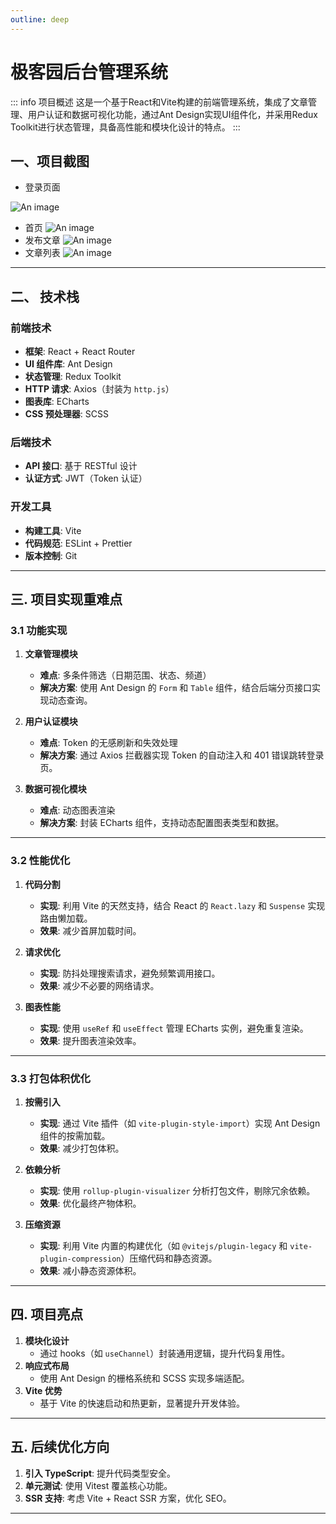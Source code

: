 ```yaml
---
outline: deep
---
```


# 极客园后台管理系统

::: info 项目概述
这是一个基于React和Vite构建的前端管理系统，集成了文章管理、用户认证和数据可视化功能，通过Ant Design实现UI组件化，并采用Redux Toolkit进行状态管理，具备高性能和模块化设计的特点。
:::

## 一、项目截图

- 登录页面

![An image](/item/jky-1.png)
- 首页
![An image](/item/jky-2.png)
- 发布文章
![An image](/item/jky-3.png)
- 文章列表
![An image](/item/jky-4.png)

---
## 二、 技术栈
### 前端技术
- **框架**: React + React Router
- **UI 组件库**: Ant Design
- **状态管理**: Redux Toolkit
- **HTTP 请求**: Axios（封装为 `http.js`）
- **图表库**: ECharts
- **CSS 预处理器**: SCSS

### 后端技术
- **API 接口**: 基于 RESTful 设计
- **认证方式**: JWT（Token 认证）

### 开发工具
- **构建工具**: Vite
- **代码规范**: ESLint + Prettier
- **版本控制**: Git

---

## 三. 项目实现重难点

### 3.1 功能实现
1. **文章管理模块**
   - **难点**: 多条件筛选（日期范围、状态、频道）
   - **解决方案**: 使用 Ant Design 的 `Form` 和 `Table` 组件，结合后端分页接口实现动态查询。

2. **用户认证模块**
   - **难点**: Token 的无感刷新和失效处理
   - **解决方案**: 通过 Axios 拦截器实现 Token 的自动注入和 401 错误跳转登录页。

3. **数据可视化模块**
   - **难点**: 动态图表渲染
   - **解决方案**: 封装 ECharts 组件，支持动态配置图表类型和数据。

---

### 3.2 性能优化
1. **代码分割**
   - **实现**: 利用 Vite 的天然支持，结合 React 的 `React.lazy` 和 `Suspense` 实现路由懒加载。
   - **效果**: 减少首屏加载时间。

2. **请求优化**
   - **实现**: 防抖处理搜索请求，避免频繁调用接口。
   - **效果**: 减少不必要的网络请求。

3. **图表性能**
   - **实现**: 使用 `useRef` 和 `useEffect` 管理 ECharts 实例，避免重复渲染。
   - **效果**: 提升图表渲染效率。

---

### 3.3 打包体积优化
1. **按需引入**
   - **实现**: 通过 Vite 插件（如 `vite-plugin-style-import`）实现 Ant Design 组件的按需加载。
   - **效果**: 减少打包体积。

2. **依赖分析**
   - **实现**: 使用 `rollup-plugin-visualizer` 分析打包文件，剔除冗余依赖。
   - **效果**: 优化最终产物体积。

3. **压缩资源**
   - **实现**: 利用 Vite 内置的构建优化（如 `@vitejs/plugin-legacy` 和 `vite-plugin-compression`）压缩代码和静态资源。
   - **效果**: 减小静态资源体积。

---

## 四. 项目亮点
1. **模块化设计**
   - 通过 hooks（如 `useChannel`）封装通用逻辑，提升代码复用性。
2. **响应式布局**
   - 使用 Ant Design 的栅格系统和 SCSS 实现多端适配。
3. **Vite 优势**
   - 基于 Vite 的快速启动和热更新，显著提升开发体验。

---

## 五. 后续优化方向
1. **引入 TypeScript**: 提升代码类型安全。
2. **单元测试**: 使用 Vitest 覆盖核心功能。
3. **SSR 支持**: 考虑 Vite + React SSR 方案，优化 SEO。

---